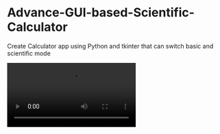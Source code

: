# Advance-GUI-based-Scientific-Calculator

Create Calculator app using Python and tkinter that can switch basic and scientific mode

![Calculator App](/resource/Calculator.mp4)
